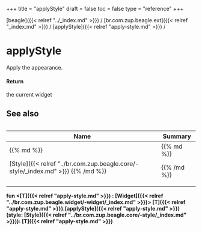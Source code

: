 +++
title = "applyStyle"
draft = false
toc = false
type = "reference"
+++

[beagle]({{< relref "../_index.md" >}}) / [br.com.zup.beagle.ext]({{< relref "_index.md" >}}) / [applyStyle]({{< relref "apply-style.md" >}}) / 



# applyStyle  


Apply the appearance.



#### Return  


the current widget



## See also  
<table>
  
  
<table>
  
<thead>
<tr>
<th>
Name  
</th>
<th>
Summary  
</th>
  
</tr>
</thead>
<tbody>
<tr>
<td>
{{% md %}}

[Style]({{< relref "../br.com.zup.beagle.core/-style/_index.md" >}})
{{% /md %}}
</td>
<td>
{{% md %}}






{{% /md %}}
</td>
</tr>

</tbody>
</table>
  
</table>
  
  
<b><b>fun <[T]({{< relref "apply-style.md" >}}) : [Widget]({{< relref "../br.com.zup.beagle.widget/-widget/_index.md" >}})> [T]({{< relref "apply-style.md" >}}).[applyStyle]({{< relref "apply-style.md" >}})(style: [Style]({{< relref "../br.com.zup.beagle.core/-style/_index.md" >}})): [T]({{< relref "apply-style.md" >}})</b></b>  



